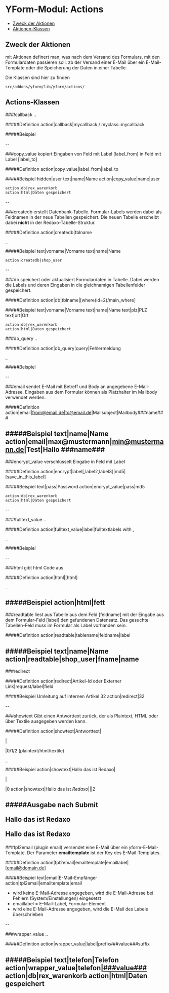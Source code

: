 # YForm-Modul: Actions

- [Zweck der Aktionen](#zweck-der-aktionen)
- [Aktionen-Klassen](#aktionen-klassen)

	

## Zweck der Aktionen

mit Aktionen definert man, was nach dem Versand des Formulars, mit den Formulardaten passieren soll. zb der Versand einer E-Mail über ein E-Mail-Template oder die Speicherung der Daten in einer Tabelle.


Die Klassen sind hier zu finden

	src/addons/yform/lib/yform/actions/



## Actions-Klassen


###!callback
..

#####Definition
	action|callback|mycallback / myclass::mycallback

#####Beispiel
	
--

###copy_value
kopiert Eingaben von Feld mit Label [label_from] in Feld mit Label [label_to]

#####Definition
	action|copy_value|label_from|label_to
	
#####Beispiel
	hidden|user
	text|name|Name
	action|copy_value|name|user
	
	action|db|rex_warenkorb
	action|html|Daten gespeichert	
--

###createdb
erstellt Datenbank-Tabelle. Formular-Labels werden dabei als Feldnamen in der neue Tabellen gespeichert. Die neuen Tabelle erscheibt dabei **nicht** in der Redaxo-Tabelle-Struktur.

#####Definition
	action|createdb|tblname

	_
#####Beispiel
	text|vorname|Vorname
	text|name|Name
	
	action|createdb|shop_user
--

###db
speichert oder aktualisiert Formulardaten in Tabelle. Dabei werden die Labels und deren Eingaben in die gleichnamigen Tabellenfelder gespeichert.

#####Definition
	action|db|tblname|[where(id=2)/main_where]

#####Beispiel
	text|vorname|Vorname
	text|name|Name
	text|plz|PLZ
	text|ort|Ort

	action|db|rex_warenkorb
	action|html|Daten gespeichert	


###db_query
..

#####Definition
	action|db_query|query|Fehlermeldung

	_
#####Beispiel
	
--

###email
sendet E-Mail mit Betreff und Body an angegebene E-Mail-Adresse. Eingaben aus dem Formular können als Platzhalter im Mailbody verwendet werden. 

#####Definition
	action|email|from@email.de|to@email.de|Mailsubject|Mailbody###name###
	
#####Beispiel
	text|name|Name
	action|email|max@mustermann|min@mustermann.de|Test|Hallo ###name###
--


###encrypt_value
verschlüsselt Eingabe in Feld mit Label

#####Definition
	action|encrypt|label[,label2,label3]|md5|[save_in_this_label]

#####Beispiel
	text|pass|Password
	action|encrypt_value|pass|md5

	action|db|rex_warenkorb
	action|html|Daten gespeichert	
--


###!fulltext_value
..

#####Definition
	action|fulltext_value|label|fulltextlabels with ,

	_
#####Beispiel
	
--


###html
gibt html Code aus

#####Definition
	action|html|[html]

	_
#####Beispiel
	action|html|<b>fett</b>
--




###readtable
liest aus Tabelle aus dem Feld [feldname] mit der Eingabe aus dem Formular-Feld [label] den gefundenen Datensatz. Das gesuchte Tabellen-Feld muss im Formular als Label vorhanden sein. 

#####Definition
	action|readtable|tablename|feldname|label

#####Beispiel
	text|name|Name
	action|readtable|shop_user|fname|name
--


###redirect
	

#####Definition
	action|redirect|Artikel-Id oder Externer Link|request/label|field

#####Beispiel 
	Umleitung auf internen Artikel 32
	action|redirect|32  	
		
--


###showtext
Gibt einen Antworttext zurück, der als Plaintext, HTML oder über Textile ausgegeben werden kann.

#####Definition
	action|showtext|Antworttext|<p>|</p>|0/1/2 (plaintext/html/textile)

	_
#####Beispiel
	action|showtext|Hallo das ist Redaxo|<p>|</p>|0
	action|showtext|Hallo das ist *Redaxo*|||2

#####Ausgabe nach Submit
	<p>Hallo das ist Redaxo</p>	
	<p>Hallo das ist <strong>Redaxo</strong></p>
--



###tpl2email (plugin email)
versendet eine E-Mail über ein yform-E-Mail-Template. Der Parameter **emailtemplate** ist der Key des E-Mail-Templates.

#####Definition
	action|tpl2email|emailtemplate|emaillabel|[email@domain.de]

#####Beispiel
	text|email|E-Mail-Empfänger
	action|tpl2email|emailtemplate|email

* wird keine E-Mail-Adresse angegeben, wird die E-Mail-Adresse bei Fehlern (System/Einstellungen) eingesetzt
* emaillabel = E-Mail-Label, Formular-Element
* wird eine E-Mail-Adresse angegeben, wird die E-Mail des Labels überschrieben

--


###wrapper_value
..

#####Definition
	action|wrapper_value|label|prefix###value###suffix
	
#####Beispiel
	text|telefon|Telefon
	action|wrapper_value|telefon|<a href="tel:+49###value###">###value###</a>
	action|db|rex_warenkorb
	action|html|Daten gespeichert	
--
